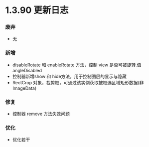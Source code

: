 # 1.3.90 更新日志

### 废弃

- 无

### 新增

- disableRotate 和 enableRotate 方法，控制 view 是否可被旋转.值 angleDisabled
- 控制器新增show 和 hide方法，用于控制图层的显示与隐藏
- RectCrop 对象，裁剪框，可通过该实例获取被框选区域矩形数据(非 ImageData)

### 修复

- 控制器 remove 方法失效问题

### 优化

- 优化若干
